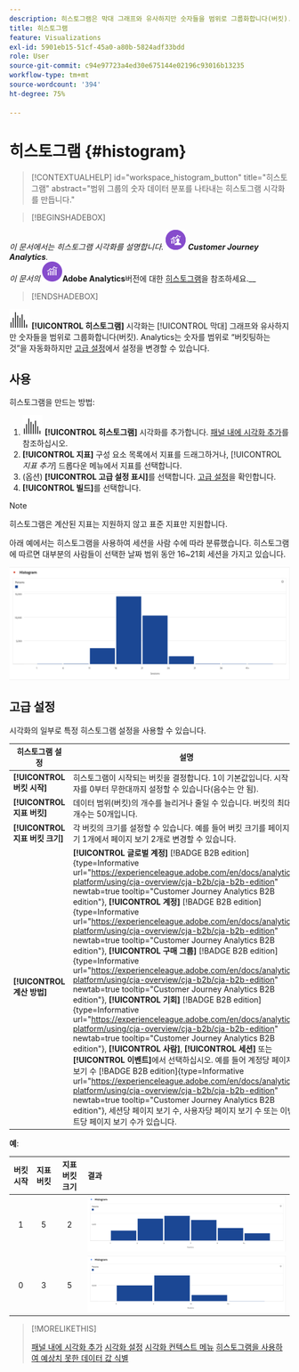 ```yaml
---
description: 히스토그램은 막대 그래프와 유사하지만 숫자들을 범위로 그룹화합니다(버킷).
title: 히스토그램
feature: Visualizations
exl-id: 5901eb15-51cf-45a0-a80b-5824adf33bdd
role: User
source-git-commit: c94e97723a4ed30e675144e02196c93016b13235
workflow-type: tm+mt
source-wordcount: '394'
ht-degree: 75%

---
```


# 히스토그램 {#histogram}

<!-- markdownlint-disable MD034 -->

>[!CONTEXTUALHELP]
>id="workspace_histogram_button"
>title="히스토그램"
>abstract="범위 그룹의 숫자 데이터 분포를 나타내는 히스토그램 시각화를 만듭니다."

<!-- markdownlint-enable MD034 -->


>[!BEGINSHADEBOX]

_이 문서에서는 히스토그램 시각화를 설명합니다._ ![CustomerJourneyAnalytics](/help/assets/icons/CustomerJourneyAnalytics.svg) _**Customer Journey Analytics**._<br/>_이 문서의 ![AdobeAnalytics](/help/assets/icons/AdobeAnalytics.svg)_**Adobe Analytics**버전에 대한 [히스토그램](https://experienceleague.adobe.com/en/docs/analytics/analyze/analysis-workspace/visualizations/histogram)을 참조하세요.__

>[!ENDSHADEBOX]


![Histogram](/help/assets/icons/Histogram.svg) **[!UICONTROL 히스토그램]** 시각화는 [!UICONTROL 막대] 그래프와 유사하지만 숫자들을 범위로 그룹화합니다(버킷). Analytics는 숫자를 범위로 “버킷팅하는 것”을 자동화하지만 [고급 설정](#advanced-settings)에서 설정을 변경할 수 있습니다.

## 사용

히스토그램을 만드는 방법:

1. ![Histogram](/help/assets/icons/Histogram.svg) **[!UICONTROL 히스토그램]** 시각화를 추가합니다. [패널 내에 시각화 추가](freeform-analysis-visualizations.md#add-visualizations-to-a-panel)를 참조하십시오.
1. **[!UICONTROL 지표]** 구성 요소 목록에서 지표를 드래그하거나, [!UICONTROL *지표 추가*] 드롭다운 메뉴에서 지표를 선택합니다.
1. (옵션) **[!UICONTROL 고급 설정 표시]**&#x200B;를 선택합니다. [고급 설정](#advanced-settings)을 확인합니다.
1. **[!UICONTROL 빌드]**&#x200B;를 선택합니다.

>[!NOTE]
>
>히스토그램은 계산된 지표는 지원하지 않고 표준 지표만 지원합니다.

아래 예에서는 히스토그램을 사용하여 세션을 사람 수에 따라 분류했습니다. 히스토그램에 따르면 대부분의 사람들이 선택한 날짜 범위 동안 16~21회 세션을 가지고 있습니다.

![히스토그램](assets/histogram.png)

## 고급 설정

시각화의 일부로 특정 히스토그램 설정을 사용할 수 있습니다.

| 히스토그램 설정 | 설명 |
|---|---|
| **[!UICONTROL 버킷 시작]** | 히스토그램이 시작되는 버킷을 결정합니다. 1이 기본값입니다. 시작 숫자를 0부터 무한대까지 설정할 수 있습니다(음수는 안 됨). |
| **[!UICONTROL 지표 버킷]** | 데이터 범위(버킷)의 개수를 늘리거나 줄일 수 있습니다. 버킷의 최대 개수는 50개입니다. |
| **[!UICONTROL 지표 버킷 크기]** | 각 버킷의 크기를 설정할 수 있습니다. 예를 들어 버킷 크기를 페이지 보기 1개에서 페이지 보기 2개로 변경할 수 있습니다. |
| **[!UICONTROL 계산 방법]** | **[!UICONTROL 글로벌 계정]** [!BADGE B2B edition]{type=Informative url="https://experienceleague.adobe.com/en/docs/analytics-platform/using/cja-overview/cja-b2b/cja-b2b-edition" newtab=true tooltip="Customer Journey Analytics B2B edition"}, **[!UICONTROL 계정]** [!BADGE B2B edition]{type=Informative url="https://experienceleague.adobe.com/en/docs/analytics-platform/using/cja-overview/cja-b2b/cja-b2b-edition" newtab=true tooltip="Customer Journey Analytics B2B edition"}, **[!UICONTROL 구매 그룹]** [!BADGE B2B edition]{type=Informative url="https://experienceleague.adobe.com/en/docs/analytics-platform/using/cja-overview/cja-b2b/cja-b2b-edition" newtab=true tooltip="Customer Journey Analytics B2B edition"}, **[!UICONTROL 기회]** [!BADGE B2B edition]{type=Informative url="https://experienceleague.adobe.com/en/docs/analytics-platform/using/cja-overview/cja-b2b/cja-b2b-edition" newtab=true tooltip="Customer Journey Analytics B2B edition"}, **[!UICONTROL 사람]**, **[!UICONTROL 세션]** 또는 **[!UICONTROL 이벤트]**&#x200B;에서 선택하십시오. 예를 들어 계정당 페이지 보기 수 [!BADGE B2B edition]{type=Informative url="https://experienceleague.adobe.com/en/docs/analytics-platform/using/cja-overview/cja-b2b/cja-b2b-edition" newtab=true tooltip="Customer Journey Analytics B2B edition"}, 세션당 페이지 보기 수, 사용자당 페이지 보기 수 또는 이벤트당 페이지 보기 수가 있습니다. |

<!--Russ or Meike - Check Hit Type link above. -->

**예**:

| 버킷 시작 | 지표 버킷 | 지표 버킷 크기 | 결과 |
|:----:|:--:|:--:|:--|
| 1 | 5 | 2 | ![히스토그램, 버킷 시작 1, 지표 버킷 5, 지표 버킷 크기 2](assets/histogram-1-5-2.png) |
| 0 | 3 | 5 | ![히스토그램, 버킷 시작 0, 지표 버킷 3, 지표 버킷 크기 5](assets/histogram-0-3-5.png) |

>[!MORELIKETHIS]
>
>[패널 내에 시각화 추가](/help/analysis-workspace/visualizations/freeform-analysis-visualizations.md#add-visualizations-to-a-panel)
>[시각화 설정](/help/analysis-workspace/visualizations/freeform-analysis-visualizations.md#settings)
>[시각화 컨텍스트 메뉴](/help/analysis-workspace/visualizations/freeform-analysis-visualizations.md#context-menu)
>[히스토그램을 사용하여 예상치 못한 데이터 값 식별](https://experienceleaguecommunities.adobe.com/t5/adobe-analytics-blogs/using-histograms-to-identify-unexpected-data-values/ba-p/596168)

